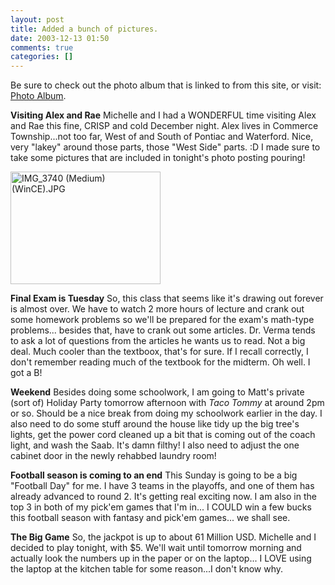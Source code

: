```yaml
---
layout: post
title: Added a bunch of pictures.
date: 2003-12-13 01:50
comments: true
categories: []
---
```

Be sure to check out the photo album that is linked to from this site, or visit: <a href="http://photos.filias.com">Photo Album</a>.

<b>Visiting Alex and Rae</b>
Michelle and I had a WONDERFUL time visiting Alex and Rae this fine, CRISP and cold December night. Alex lives in Commerce Township...not too far, West of and South of Pontiac and Waterford. Nice, very "lakey" around those parts, those "West Side" parts. :D I made sure to take some pictures that are included in tonight's photo posting pouring!

<a href="http://www.filias.com/cgi-bin/album.pl?album=2003%20Albums/12.12.2003.VisitingAlexAndRae's"><img alt="IMG_3740 (Medium) (WinCE).JPG" src="http://peterfilias.com/archives/IMG_3740 (Medium) (WinCE).JPG" width="240" height="180" border="0" /></a>

<b>Final Exam is Tuesday</b>
So, this class that seems like it's drawing out forever is almost over. We have to watch 2 more hours of lecture and crank out some homework problems so we'll be prepared for the exam's math-type problems... besides that, have to crank out some articles. Dr. Verma tends to ask a lot of questions from the articles he wants us to read. Not a big deal. Much cooler than the textboox, that's for sure. If I recall correctly, I don't remember reading much of the textbook for the midterm. Oh well. I got a B!

<b>Weekend</b>
Besides doing some schoolwork, I am going to Matt's private (sort of) Holiday Party tomorrow afternoon with <i>Taco Tommy</i> at around 2pm or so. Should be a nice break from doing my schoolwork earlier in the day. I also need to do some stuff around the house like tidy up the big tree's lights, get the power cord cleaned up a bit that is coming out of the coach light, and wash the Saab. It's damn filthy! I also need to adjust the one cabinet door in the newly rehabbed laundry room!

<b>Football season is coming to an end</b>
This Sunday is going to be a big "Football Day" for me. I have 3 teams in the playoffs, and one of them has already advanced to round 2. It's getting real exciting now. I am also in the top 3 in both of my pick'em games that I'm in... I COULD win a few bucks this football season with fantasy and pick'em games... we shall see.

<b>The Big Game</b>
So, the jackpot is up to about 61 Million USD. Michelle and I decided to play tonight, with $5. We'll wait until tomorrow morning and actually look the numbers up in the paper or on the laptop... I LOVE using the laptop at the kitchen table for some reason...I don't know why.
